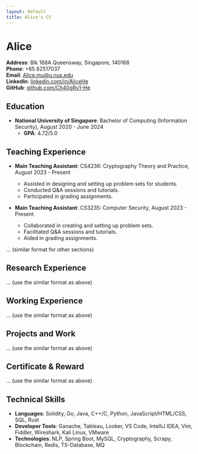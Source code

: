 ```yaml
---
layout: default
title: Alice's CV
---
```


# Alice

**Address**: Blk 168A Queensway, Singapore, 140168  
**Phone**: +65 82517037  
**Email**: [Alice.mu@u.nus.edu](mailto:Alice.mu@u.nus.edu)  
**LinkedIn**: [linkedin.com/in/AliceHe](https://www.linkedin.com/in/Alice-mu-69628a1b8/)  
**GitHub**: [github.com/Ch40gRv1-He](https://github.com/Ch40gRv1-He)  

## Education

- **National University of Singapore**: Bachelor of Computing (Information Security), August 2020 - June 2024
  - **GPA**: 4.72/5.0

## Teaching Experience

- **Main Teaching Assistant**: CS4236: Cryptography Theory and Practice, August 2023 - Present
  - Assisted in designing and setting up problem sets for students.
  - Conducted Q&A sessions and tutorials.
  - Participated in grading assignments.
  
- **Main Teaching Assistant**: CS3235: Computer Security, August 2023 - Present
  - Collaborated in creating and setting up problem sets.
  - Facilitated Q&A sessions and tutorials.
  - Aided in grading assignments.

... (similar format for other sections)

## Research Experience

... (use the similar format as above)

## Working Experience

... (use the similar format as above)

## Projects and Work

... (use the similar format as above)

## Certificate & Reward

... (use the similar format as above)

## Technical Skills

- **Languages**: Solidity, Go, Java, C++/C, Python, JavaScript/HTML/CSS, SQL, Rust
- **Developer Tools**: Ganache, Tableau, Looker, VS Code, IntelliJ IDEA, Vim, Fiddler, Wireshark, Kali Linux, VMware
- **Technologies**: NLP, Spring Boot, MySQL, Cryptography, Scrapy, Blockchain, Redis, TS-Database, MQ
